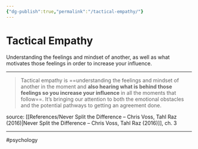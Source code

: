 ```yaml
---
{"dg-publish":true,"permalink":"/tactical-empathy/"}
---
```



# Tactical Empathy

Understanding the feelings and mindset of another, as well as what motivates those feelings in order to increase your influence.

---

> Tactical empathy is ==understanding the feelings and mindset of another in the moment and **also hearing what is behind those feelings so you increase your influence** in all the moments that follow==. It’s bringing our attention to both the emotional obstacles and the potential pathways to getting an agreement done.

source: [[References/Never Split the Difference – Chris Voss, Tahl Raz (2016)\|Never Split the Difference – Chris Voss, Tahl Raz (2016)]], ch. 3

---
#psychology 